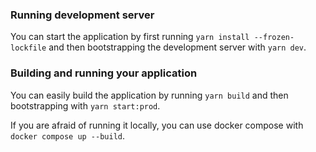 ### Running development server

You can start the application by first running `yarn install --frozen-lockfile`
and then bootstrapping the development server with `yarn dev`.

### Building and running your application

You can easily build the application by running `yarn build` and then bootstrapping with `yarn start:prod`.

If you are afraid of running it locally, you can use docker compose with
`docker compose up --build`.